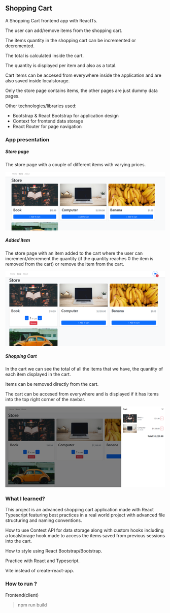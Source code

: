 ## Shopping Cart

A Shopping Cart frontend app with ReactTs.

The user can add/remove items from the shopping cart.

The items quantity in the shopping cart can be incremented or decremented.

The total is calculated inside the cart.

The quantity is displayed per item and also as a total.

Cart items can be accesed from everywhere inside the application and are also saved inside localstorage.

Only the store page contains items, the other pages are just dummy data pages.

Other technologies/libraries used:

- Bootstrap & React Bootstrap for application design
- Context for frontend data storage
- React Router for page navigation

### App presentation

##### Store page

The store page with a couple of different items with varying prices.

![Basic](_readmeimg/basic.PNG)

##### Added item

The store page with an item added to the cart where the user can increment/decrement the quantity (if the quantity reaches 0 the item is removed from the cart) or remove the item from the cart.

![Added Item](_readmeimg/iteminside.PNG)

##### Shopping Cart

In the cart we can see the total of all the items that we have, the quantity of each item displayed in the cart.

Items can be removed directly from the cart.

The cart can be accesed from everywhere and is displayed if it has items into the top right corner of the navbar.

![Cart](_readmeimg/cart.png)

### What I learned?

This project is an advanced shopping cart application made with React Typescript featuring best practices in a real world project with advanced file structuring and naming conventions.

How to use Context API for data storage along with custom hooks including a localstorage hook made to access the items saved from previous sessions into the cart.

How to style using React Bootstrap/Bootstrap.

Practice with React and Typescript.

Vite instead of create-react-app.

### How to run ?

Frontend(client)

> npm run build

